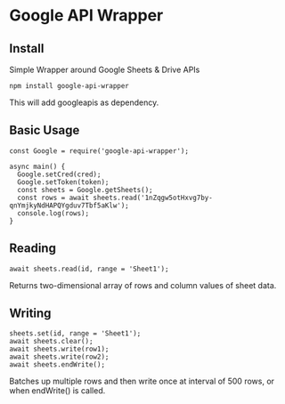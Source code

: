 # Google API Wrapper

## Install
Simple Wrapper around Google Sheets &amp; Drive APIs

    npm install google-api-wrapper

This will add googleapis as dependency.

## Basic Usage

    const Google = require('google-api-wrapper');
    
    async main() {
      Google.setCred(cred);
      Google.setToken(token);
      const sheets = Google.getSheets();
      const rows = await sheets.read('1nZqgw5otHxvg7by-qnYmjkyNdHAPQYgduv7Tbf5aKlw');
      console.log(rows);
    }

## Reading

    await sheets.read(id, range = 'Sheet1');
    
Returns two-dimensional array of rows and column values of sheet data.

## Writing

    sheets.set(id, range = 'Sheet1');
    await sheets.clear();
    await sheets.write(row1);
    await sheets.write(row2);
    await sheets.endWrite();
    
Batches up multiple rows and then write once at interval of 500 rows, or when endWrite() is called.




